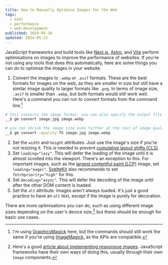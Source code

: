 ```yaml
---
title: How to Manually Optimise Images for the Web
tags:
  - html
  - performance
  - web-development
published: 2024-05-16
updated: 2024-05-22
---
```


JavaScript frameworks and build tools like [Next.js](https://nextjs.org/), [Astro](https://astro.build/), and [Vite](https://vitejs.dev/) perform optimisations on images to improve the performance of websites. If you're not using any tools that does this automatically, here are some things you can do to optimise the images in your website.

1. Convert the images to `.webp` or `.avif` formats. These are the best formats for images on the web, as they are smaller in size but still have a similar image quality to larger formats like `.png`. In terms of image size, `.avif` is smaller than `.webp`, but both formats would still work well. Here's a command you can run to convert formats from the command line:[^1]

```bash
# this converts the image format. you can also specify the output file name
__$ gm convert image.jpg image.webp

# you can shrink the image size even further at the cost of image quality
__$ gm convert -quality 75 image.jpg image.webp
```

2. Set the `width` and `height` attributes. Just use the image's size if you're not resizing it. This is needed to prevent [cumulative layout shifts (CLS)](https://web.dev/articles/cls).
3. Set `loading="lazy"`. This will defer the loading of the image until it is almost scrolled into the viewport. There's an exception to this. For important images, such as the [largest contentful paint (LCP)](https://web.dev/articles/lcp) image, set `loading="eager"`. [SvelteKit](https://kit.svelte.dev/docs/images) also recommends to set `fetchpriority="high"` for this.
4. Set `decoding="async"`. This will defer the decoding of the image until after the other DOM content is loaded.
5. Set the `alt` attribute. Images aren't always loaded. It's just a good practice to have an `alt` text, except if the image is purely for decoration.

There are more optimisations you can do, such as using different image sizes depending on the user's device size,[^2] but these should be enough for basic use cases.

[^1]: I'm using [GraphicsMagick](http://www.graphicsmagick.org/) here, but the commands should still work the same if you're using [ImageMagick](https://imagemagick.org), as the APIs are compatible.
[^2]: Here's a good [article about implementing responsive images](https://developer.mozilla.org/en-US/docs/Learn/HTML/Multimedia_and_embedding/Responsive_images). JavaScript frameworks have their own ways of doing this, usually through their own `Image` components.
